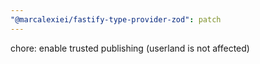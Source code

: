 ```yaml
---
"@marcalexiei/fastify-type-provider-zod": patch
---
```


chore: enable trusted publishing (userland is not affected)

